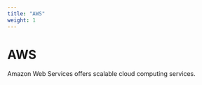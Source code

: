 ```yaml
---
title: "AWS"
weight: 1
---
```


# AWS

Amazon Web Services offers scalable cloud computing services.